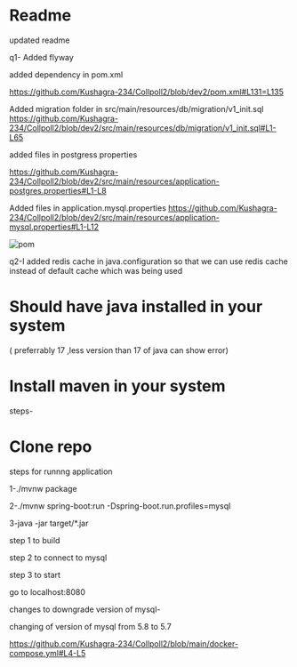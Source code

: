
 # Readme
 
 
 updated readme 
 
q1- Added flyway
 
 
 
 added dependency in pom.xml
 
 https://github.com/Kushagra-234/Collpoll2/blob/dev2/pom.xml#L131=L135
 
 
 Added migration folder in 
 src/main/resources/db/migration/v1_init.sql
 https://github.com/Kushagra-234/Collpoll2/blob/dev2/src/main/resources/db/migration/v1_init.sql#L1-L65
 
 added files in postgress properties
 
 https://github.com/Kushagra-234/Collpoll2/blob/dev2/src/main/resources/application-postgres.properties#L1-L8
 
 Added files in application.mysql.properties
 https://github.com/Kushagra-234/Collpoll2/blob/dev2/src/main/resources/application-mysql.properties#L1-L12
 
 
 ![pom](https://user-images.githubusercontent.com/100445287/225959842-d6323f34-98dc-46ed-889d-76634e11cbb4.jpeg)
 
 
 q2-I added redis cache in java.configuration so that we can use redis cache instead of default cache which was being used 

 

# Should have java installed in your system 
( preferrably 17 ,less version than 17 of java can show error)

# Install maven in your system 

steps-

 # Clone repo


steps for runnng application

1-./mvnw package

2-./mvnw spring-boot:run -Dspring-boot.run.profiles=mysql

3-java -jar target/*.jar


step 1 to build

step 2 to connect to mysql

step 3 to start


go to localhost:8080


changes to downgrade version of mysql-

changing of version of mysql from 5.8 to 5.7

https://github.com/Kushagra-234/Collpoll2/blob/main/docker-compose.yml#L4-L5


